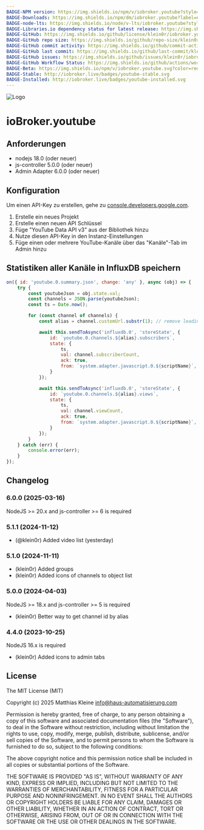 ```yaml
---
BADGE-NPM version: https://img.shields.io/npm/v/iobroker.youtube?style=flat-square
BADGE-Downloads: https://img.shields.io/npm/dm/iobroker.youtube?label=npm%20downloads&style=flat-square
BADGE-node-lts: https://img.shields.io/node/v-lts/iobroker.youtube?style=flat-square
BADGE-Libraries.io dependency status for latest release: https://img.shields.io/librariesio/release/npm/iobroker.youtube?label=npm%20dependencies&style=flat-square
BADGE-GitHub: https://img.shields.io/github/license/klein0r/iobroker.youtube?style=flat-square
BADGE-GitHub repo size: https://img.shields.io/github/repo-size/klein0r/iobroker.youtube?logo=github&style=flat-square
BADGE-GitHub commit activity: https://img.shields.io/github/commit-activity/m/klein0r/iobroker.youtube?logo=github&style=flat-square
BADGE-GitHub last commit: https://img.shields.io/github/last-commit/klein0r/iobroker.youtube?logo=github&style=flat-square
BADGE-GitHub issues: https://img.shields.io/github/issues/klein0r/iobroker.youtube?logo=github&style=flat-square
BADGE-GitHub Workflow Status: https://img.shields.io/github/actions/workflow/status/klein0r/iobroker.youtube/test-and-release.yml?branch=master&logo=github&style=flat-square
BADGE-Beta: https://img.shields.io/npm/v/iobroker.youtube.svg?color=red&label=beta
BADGE-Stable: http://iobroker.live/badges/youtube-stable.svg
BADGE-Installed: http://iobroker.live/badges/youtube-installed.svg
---
```

![Logo](../../admin/youtube.png)

# ioBroker.youtube

## Anforderungen

- nodejs 18.0 (oder neuer)
- js-controller 5.0.0 (oder neuer)
- Admin Adapter 6.0.0 (oder neuer)

## Konfiguration

Um einen API-Key zu erstellen, gehe zu [console.developers.google.com](https://console.developers.google.com/apis/dashboard).

1. Erstelle ein neues Projekt
2. Erstelle einen neuen API Schlüssel
3. Füge "YouTube Data API v3" aus der Bibliothek hinzu
4. Nutze diesen API-Key in den Instanz-Einstellungen
5. Füge einen oder mehrere YouTube-Kanäle über das "Kanäle"-Tab im Admin hinzu

## Statistiken aller Kanäle in InfluxDB speichern

```javascript
on({ id: 'youtube.0.summary.json', change: 'any' }, async (obj) => {
    try {
        const youtubeJson = obj.state.val;
        const channels = JSON.parse(youtubeJson);
        const ts = Date.now();

        for (const channel of channels) {
            const alias = channel.customUrl.substr(1); // remove leading @

            await this.sendToAsync('influxdb.0', 'storeState', {
                id: `youtube.0.channels.${alias}.subscribers`,
                state: {
                    ts,
                    val: channel.subscriberCount,
                    ack: true,
                    from: `system.adapter.javascript.0.${scriptName}`,
                }
            });

            await this.sendToAsync('influxdb.0', 'storeState', {
                id: `youtube.0.channels.${alias}.views`,
                state: {
                    ts,
                    val: channel.viewCount,
                    ack: true,
                    from: `system.adapter.javascript.0.${scriptName}`,
                }
            });
        }
    } catch (err) {
        console.error(err);
    }
});
```

## Changelog

<!--
  Placeholder for the next version (at the beginning of the line):
  ### **WORK IN PROGRESS**
-->
### 6.0.0 (2025-03-16)

NodeJS >= 20.x and js-controller >= 6 is required

### 5.1.1 (2024-11-12)

* (@klein0r) Added video list (yesterday)

### 5.1.0 (2024-11-11)

* (klein0r) Added groups
* (klein0r) Added icons of channels to object list

### 5.0.0 (2024-04-03)

NodeJS >= 18.x and js-controller >= 5 is required

* (klein0r) Better way to get channel id by alias

### 4.4.0 (2023-10-25)

NodeJS 16.x is required

* (klein0r) Added icons to admin tabs

## License

The MIT License (MIT)

Copyright (c) 2025 Matthias Kleine <info@haus-automatisierung.com>

Permission is hereby granted, free of charge, to any person obtaining a copy
of this software and associated documentation files (the "Software"), to deal
in the Software without restriction, including without limitation the rights
to use, copy, modify, merge, publish, distribute, sublicense, and/or sell
copies of the Software, and to permit persons to whom the Software is
furnished to do so, subject to the following conditions:

The above copyright notice and this permission notice shall be included in
all copies or substantial portions of the Software.

THE SOFTWARE IS PROVIDED "AS IS", WITHOUT WARRANTY OF ANY KIND, EXPRESS OR
IMPLIED, INCLUDING BUT NOT LIMITED TO THE WARRANTIES OF MERCHANTABILITY,
FITNESS FOR A PARTICULAR PURPOSE AND NONINFRINGEMENT. IN NO EVENT SHALL THE
AUTHORS OR COPYRIGHT HOLDERS BE LIABLE FOR ANY CLAIM, DAMAGES OR OTHER
LIABILITY, WHETHER IN AN ACTION OF CONTRACT, TORT OR OTHERWISE, ARISING FROM,
OUT OF OR IN CONNECTION WITH THE SOFTWARE OR THE USE OR OTHER DEALINGS IN
THE SOFTWARE.